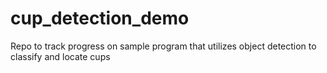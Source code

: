# cup_detection_demo
 Repo to track progress on sample program that utilizes object detection to classify and locate cups
